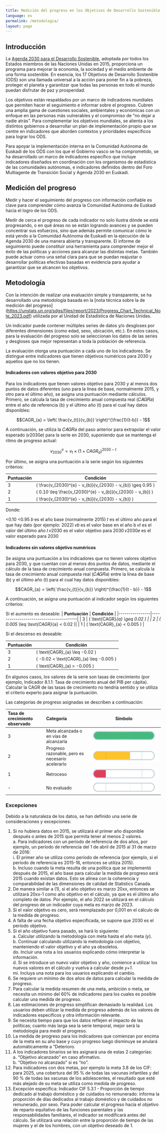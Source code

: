 ```yaml
---
title: Medición del progreso en los Objetivos de Desarrollo Sostenible
language: es
permalink: /metodologia/
layout: page
---
```


## Introducción

La [Agenda 2030 para el Desarrollo Sostenible](https://www.un.org/sustainabledevelopment/es/), adoptada por todos los Estados miembros de las Naciones Unidas en 2015, proporciona un programa para mejorar la economía, la sociedad y el medio ambiente de una forma sostenible. En esencia, los 17 Objetivos de Desarrollo Sostenible (ODS) son una llamada universal a la acción para poner fin a la pobreza, proteger el planeta y garantizar que todas las personas en todo el mundo puedan disfrutar de paz y prosperidad.  

Los objetivos están respaldados por un marco de indicadores mundiales que permiten hacer el seguimiento e informar sobre el progreso. Cubren una amplia gama de cuestiones sociales, ambientales y económicas con un enfoque en las personas más vulnerables y el compromiso de “no dejar a nadie atrás”. Para complementar los objetivos mundiales, se alienta a los distintos gobiernos a desarrollar un plan de implementación propio que se centre en indicadores que aborden contextos y prioridades específicos para lograr los ODS.  

Para apoyar la implementación interna en la Comunidad Autónoma de Euskadi de los ODS con los que el Gobierno vasco se ha comprometido, se ha desarrollado un marco de indicadores específico que 
incluye indicadores diseñados en coordinación con los organismos de estadística de las comunidades autónomas, e indicadores definidos dentro del Foro Multiagente de Transición Social y Agenda 2030 en Euskadi.

## Medición del progreso  

Medir y hacer el seguimiento del progreso con información confiable es clave para comprender cómo avanza la Comunidad Autónoma de Euskadi hacia el logro de los ODS.  

Medir de cerca el progreso de cada indicador no solo ilustra dónde se está progresando, o en qué áreas no se están logrando avances y se pueden concentrar sus esfuerzos, sino que además permite comunicar cómo le está yendo a la Comunidad Autónoma de Euskadi en la ejecución de la Agenda 2030 de una manera abierta y transparente. El informe de seguimiento puede constituir una herramienta para comprender mejor el éxito de las políticas y acciones para alcanzar las distintas metas. También puede actuar como una señal clara para que se puedan reajustar o desarrollar políticas efectivas basadas en evidencia para ayudar a garantizar que se alcancen los objetivos.
 
## Metodología  
   
Con la intención de realizar una evaluación simple y transparente, se ha desarrollado una metodología basada en la [nota técnica sobre la de medición del progreso] (https://unstats.un.org/sdgs/files/report/2023/Progress_Chart_Technical_Note_2023.pdf) utilizada por al Unidad de Estadística de Naciones Unidas.  

Un indicador puede contener múltiples series de datos y/o desgloses por diferentes dimensiones (como edad, sexo, ubicación, etc.). En estos casos, para la evaluación del progreso solo se seleccionan los datos de las series y desgloses que mejor representan a toda la población de referencia.

La evaluación otorga una puntuación a cada uno de los indicadores. Se distingue entre indicadores que tienen objetivos numéricos para 2030 y aquellos que no los tienen.  

#### Indicadores con valores objetivo para 2030 

Para los indicadores que tienen valores objetivo para 2030 y al menos dos puntos de datos diferentes (uno para la línea de base, normalmente 2015, y otro para el último año), se asigna una puntuación mediante cálculos. Primero, se calcula la tasa de crecimiento anual compuesta real (𝐶𝐴𝐺𝑅𝑎) entre el año de referencia (b) y el último año (t) para el cual hay datos disponibles:

$$CAGR_{a} = \left( \frac{v_{t}}{v_{b}} \right)^{\frac{1}{t-b}} - 1$$

A continuación, se utiliza la 𝐶𝐴𝐺𝑅𝑎 del paso anterior para extrapolar el valor esperado (𝑣2030𝑒) para la serie en 2030, suponiendo que se mantenga el ritmo de progreso actual:

$$v_{2030}^{e} = v_{t} \times (1 + CAGR_{a})^{2030 - t}$$

Por último, se asigna una puntuación a la serie según los siguientes criterios:

| **Puntuación** | **Condición**                                                     |
|----------------|--------------------------------------------------------------------|
| 3              | \( \frac{v_{2030}^{e} - v_{b}}{v_{2030} - v_{b}} \geq 0.95 \)      |
| 2              | \( 0.10 \leq \frac{v_{2030}^{e} - v_{b}}{v_{2030} - v_{b}} \)      |
| 1              | \( \frac{v_{2030}^{e} - v_{b}}{v_{2030} - v_{b}} \)                |


Donde:

<0.10 <0.95 𝑏 es el año base (normalmente 2015)
𝑡 es el último año para el que hay dato (por ejemplo: 2022) 
𝑣𝑏 es el valor base en el año b 
𝑣𝑡 es el valor del último año 𝑡 
𝑣2030 es el valor objetivo para 2030 
𝑣2030𝑒 es el valor esperado para 2030


#### Indicadores sin valores objetivo numéricos 

Se asigna una puntuación a los indicadores que no tienen valores objetivo para 2030, y que cuentan con al menos dos puntos de datos, mediante el cálculo de la tasa de crecimiento anual compuesta. Primero, se calcula la tasa de crecimiento anual compuesta real (𝐶𝐴𝐺𝑅𝑎) entre la línea de base (b) y el último año (t) para el cual hay datos disponibles:

$$CAGR_{a} = \left( \frac{v_{t}}{v_{b}} \right)^{\frac{1}{t - b}} - 1$$

A continuación, se asigna una puntuación al indicador según los siguientes criterios:

Si el aumento es deseable:
| **Puntuación** | **Condición**                          |
|----------------|----------------------------------------|
| 3              | \( \text{CAGR}_{a} \geq 0.02 \)        |
| 2              | \( 0.005 \leq \text{CAGR}_{a} < 0.02 \)|
| 1              | \( \text{CAGR}_{a} < 0.005 \)          |


Si el descenso es deseable:

| **Puntuación** | **Condición**                                    |
|----------------|--------------------------------------------------|
| 3              | \( \text{CAGR}_{a} \leq -0.02 \)                 |
| 2              | \( -0.02 < \text{CAGR}_{a} \leq -0.005 \)        |
| 1              | \( \text{CAGR}_{a} > -0.005 \)                   |


En algunos casos, los valores de la serie son tasas de crecimiento (por ejemplo, Indicador 8.1.1: Tasa de crecimiento anual del PIB per cápita). Calcular la CAGR de las tasas de crecimiento no tendría sentido y se utiliza el criterio experto para asignar la puntuación.

Las categorías de progreso asignadas se describen a continuación:

| **Tasa de crecimiento observado** | **Categoría**                                        | **Símbolo**                                                                 |
|:----------------------------------|:----------------------------------------------------|:---------------------------------------------------------------------------:|
| 3                                 | Meta alcanzada o en vías de alcanzarla               | ![Alcanzado](https://github.com/EUSTAT-DES/site/blob/develop/assets/img/progress/alcanzado.png)                         |
| 2                                 | Progreso razonable, pero es necesario acelerarlo     | ![En progreso](https://github.com/EUSTAT-DES/site/blob/develop/assets/img/progress/en_progreso.png)                     |
| 1                                 | Retroceso                                            | ![Retroceso](https://github.com/EUSTAT-DES/site/blob/develop/assets/img/progress/retroceso.png)                         |
| -                                 | No evaluado                                          | ![No evaluado](https://github.com/EUSTAT-DES/site/blob/develop/assets/img/progress/no_evaluado.png)                     |



### Excepciones    
Debido a la naturaleza de los datos, se han definido una serie de consideraciones y excepciones:  

1. Si no hubiera datos en 2015, se utilizará el primer año disponible después o antes de 2015 que permita tener al menos 2 valores.  
   a. Para indicadores con un período de referencia de dos años, por ejemplo, un período de referencia del 1 de abril de 2015 al 31 de marzo de 2016:  
      i. El primer año se utiliza como período de referencia (por ejemplo, si el período de referencia es 2015-16, entonces se utiliza 2015).     
   b. Incluso cuando la meta resulta de una política que se implementó después de 2015, el año base para calcular la medida de progreso será 2015 cuando existan datos. Esto se alinea con la coherencia y comparabilidad de las dimensiones de calidad de Statistics Canada.  
2. De manera similar a (1), si el año objetivo es marzo 20xx, entonces se utilizará 20xx-1 como año objetivo en el cálculo, ya que es el último año completo de datos. Por ejemplo, el año 2022 se utilizará en el cálculo del progreso de un indicador cuya meta es marzo de 2023.  
3. Si el valor objetivo es cero, será reemplazado por 0,001 en el cálculo de la medida de progreso.  
4. A falta de una fecha objetivo especificada, se supone que 2030 es el período objetivo.   
5. Si el año objetivo fuera pasado, se hará lo siguiente:  
   a. Calcular utilizando la metodología con meta hasta el año meta (*y*).  
   b. Continuar calculando utilizando la metodología con objetivo, manteniendo el valor objetivo y el año ya obsoletos.   
   do. Incluir una nota a los usuarios explicando cómo interpretar la información.  
   d. Si se introduce un nuevo valor objetivo y año, comience a utilizar los nuevos valores en el cálculo y vuelva a calcular desde *y+1*.  
   mi. Incluya una nota para los usuarios explicando el cambio.  
6. Se requiere un mínimo de dos años de datos para calcular la medida de progreso.
8. Para calcular la medida resumen de una meta, ambición o meta, se necesita un mínimo del 60% de indicadores para los cuales es posible calcular una medida de progreso.  
9. Las estimaciones de progreso simplifican demasiado la realidad. Los usuarios deben utilizar la medida de progreso además de los valores de indicadores específicos y otra información relevante.  
10. Se necesita tiempo para que los datos reflejen el impacto de las políticas; cuanto más larga sea la serie temporal, mejor será la metodología para medir el progreso.  
11. La medida de progreso para los indicadores que comienzan por encima de la meta en su año base y cuyo progreso luego disminuye se anulará automáticamente a “Deterioro.
12. A los indicadores binarios se les asignará una de estas 2 categorías:  
   a. “Objetivo alcanzado” en caso afirmativo.   
   b. “Objetivo no alcanzado” si es “no”.  
13. Para indicadores con dos metas, por ejemplo la meta 3.8 de los CIF: para 2025, una cobertura del 95 % de todas las vacunas infantiles y del 90 % de todas las vacunas de los adolescentes, el resultado que esté más alejado de su meta se utiliza como medida de progreso.  
14. Excepción específica: Indicador CIF 5.3.1 - Proporción de tiempo dedicado al trabajo doméstico y de cuidados no remunerado: informa la proporción de días dedicados al trabajo doméstico y de cuidados no remunerado, por sexo. Para poder calcular el progreso hacia el objetivo de reparto equitativo de las funciones parentales y las responsabilidades familiares, el indicador se modificará antes del cálculo. Se utilizará una relación entre la proporción de tiempo de las mujeres y el de los hombres, con un objetivo deseado de 1.
